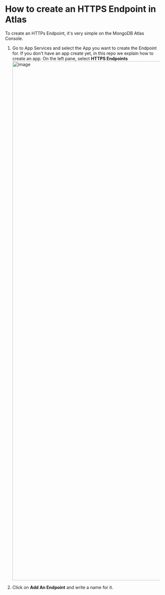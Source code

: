 # How to create an HTTPS Endpoint in Atlas

To create an HTTPs Endpoint, it's very simple on the MongoDB Atlas Console. 
1. Go to App Services and select the App you want to create the Endpoint for. If you don't have an app create yet, in this repo we explain how to create an app. On the left pane, select **HTTPS Endpoints** <img width="1684" alt="image" src="https://github.com/mongodb-industry-solutions/smart-factory-computer-vision-inference/assets/45240043/3835c397-2ea9-4d9f-9f8b-fde8c02c08ea">


2. Click on **Add An Endpoint** and write a name for it. 
